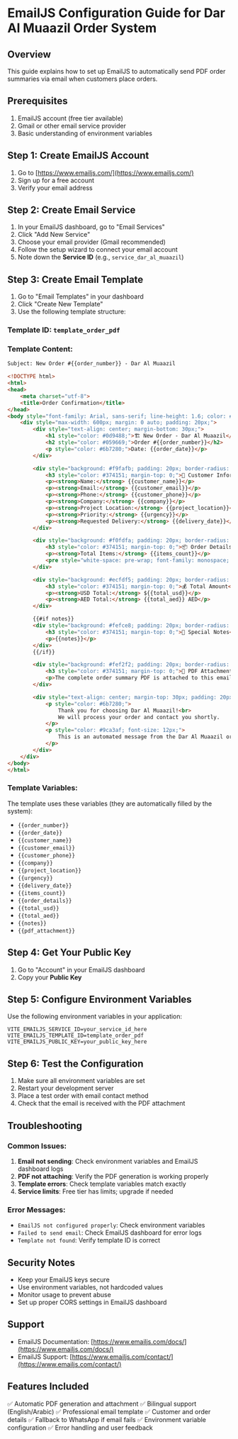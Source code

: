 # EmailJS Configuration Guide for Dar Al Muaazil Order System

## Overview
This guide explains how to set up EmailJS to automatically send PDF order summaries via email when customers place orders.

## Prerequisites
1. EmailJS account (free tier available)
2. Gmail or other email service provider
3. Basic understanding of environment variables

## Step 1: Create EmailJS Account
1. Go to [https://www.emailjs.com/](https://www.emailjs.com/)
2. Sign up for a free account
3. Verify your email address

## Step 2: Create Email Service
1. In your EmailJS dashboard, go to "Email Services"
2. Click "Add New Service"
3. Choose your email provider (Gmail recommended)
4. Follow the setup wizard to connect your email account
5. Note down the **Service ID** (e.g., `service_dar_al_muaazil`)

## Step 3: Create Email Template
1. Go to "Email Templates" in your dashboard
2. Click "Create New Template"
3. Use the following template structure:

### Template ID: `template_order_pdf`

### Template Content:
```html
Subject: New Order #{{order_number}} - Dar Al Muaazil

<!DOCTYPE html>
<html>
<head>
    <meta charset="utf-8">
    <title>Order Confirmation</title>
</head>
<body style="font-family: Arial, sans-serif; line-height: 1.6; color: #333;">
    <div style="max-width: 600px; margin: 0 auto; padding: 20px;">
        <div style="text-align: center; margin-bottom: 30px;">
            <h1 style="color: #0d9488;">🏗️ New Order - Dar Al Muaazil</h1>
            <h2 style="color: #059669;">Order #{{order_number}}</h2>
            <p style="color: #6b7280;">Date: {{order_date}}</p>
        </div>

        <div style="background: #f9fafb; padding: 20px; border-radius: 8px; margin-bottom: 20px;">
            <h3 style="color: #374151; margin-top: 0;">👤 Customer Information</h3>
            <p><strong>Name:</strong> {{customer_name}}</p>
            <p><strong>Email:</strong> {{customer_email}}</p>
            <p><strong>Phone:</strong> {{customer_phone}}</p>
            <p><strong>Company:</strong> {{company}}</p>
            <p><strong>Project Location:</strong> {{project_location}}</p>
            <p><strong>Priority:</strong> {{urgency}}</p>
            <p><strong>Requested Delivery:</strong> {{delivery_date}}</p>
        </div>

        <div style="background: #f0fdfa; padding: 20px; border-radius: 8px; margin-bottom: 20px;">
            <h3 style="color: #374151; margin-top: 0;">📦 Order Details</h3>
            <p><strong>Total Items:</strong> {{items_count}}</p>
            <pre style="white-space: pre-wrap; font-family: monospace; background: white; padding: 15px; border-radius: 4px;">{{order_details}}</pre>
        </div>

        <div style="background: #ecfdf5; padding: 20px; border-radius: 8px; margin-bottom: 20px;">
            <h3 style="color: #374151; margin-top: 0;">💰 Total Amount</h3>
            <p><strong>USD Total:</strong> ${{total_usd}}</p>
            <p><strong>AED Total:</strong> {{total_aed}} AED</p>
        </div>

        {{#if notes}}
        <div style="background: #fefce8; padding: 20px; border-radius: 8px; margin-bottom: 20px;">
            <h3 style="color: #374151; margin-top: 0;">📝 Special Notes</h3>
            <p>{{notes}}</p>
        </div>
        {{/if}}

        <div style="background: #fef2f2; padding: 20px; border-radius: 8px; border-left: 4px solid #ef4444;">
            <h3 style="color: #374151; margin-top: 0;">📄 PDF Attachment</h3>
            <p>The complete order summary PDF is attached to this email for your records.</p>
        </div>

        <div style="text-align: center; margin-top: 30px; padding: 20px; border-top: 2px solid #e5e7eb;">
            <p style="color: #6b7280;">
                Thank you for choosing Dar Al Muaazil!<br>
                We will process your order and contact you shortly.
            </p>
            <p style="color: #9ca3af; font-size: 12px;">
                This is an automated message from the Dar Al Muaazil order system.
            </p>
        </div>
    </div>
</body>
</html>
```

### Template Variables:
The template uses these variables (they are automatically filled by the system):
- `{{order_number}}`
- `{{order_date}}`
- `{{customer_name}}`
- `{{customer_email}}`
- `{{customer_phone}}`
- `{{company}}`
- `{{project_location}}`
- `{{urgency}}`
- `{{delivery_date}}`
- `{{items_count}}`
- `{{order_details}}`
- `{{total_usd}}`
- `{{total_aed}}`
- `{{notes}}`
- `{{pdf_attachment}}`

## Step 4: Get Your Public Key
1. Go to "Account" in your EmailJS dashboard
2. Copy your **Public Key**

## Step 5: Configure Environment Variables
Use the following environment variables in your application:

```env
VITE_EMAILJS_SERVICE_ID=your_service_id_here
VITE_EMAILJS_TEMPLATE_ID=template_order_pdf
VITE_EMAILJS_PUBLIC_KEY=your_public_key_here
```

## Step 6: Test the Configuration
1. Make sure all environment variables are set
2. Restart your development server
3. Place a test order with email contact method
4. Check that the email is received with the PDF attachment

## Troubleshooting

### Common Issues:
1. **Email not sending**: Check environment variables and EmailJS dashboard logs
2. **PDF not attaching**: Verify the PDF generation is working properly
3. **Template errors**: Check template variables match exactly
4. **Service limits**: Free tier has limits; upgrade if needed

### Error Messages:
- `EmailJS not configured properly`: Check environment variables
- `Failed to send email`: Check EmailJS dashboard for error logs
- `Template not found`: Verify template ID is correct

## Security Notes
- Keep your EmailJS keys secure
- Use environment variables, not hardcoded values
- Monitor usage to prevent abuse
- Set up proper CORS settings in EmailJS dashboard

## Support
- EmailJS Documentation: [https://www.emailjs.com/docs/](https://www.emailjs.com/docs/)
- EmailJS Support: [https://www.emailjs.com/contact/](https://www.emailjs.com/contact/)

## Features Included
✅ Automatic PDF generation and attachment
✅ Bilingual support (English/Arabic)
✅ Professional email template
✅ Customer and order details
✅ Fallback to WhatsApp if email fails
✅ Environment variable configuration
✅ Error handling and user feedback
